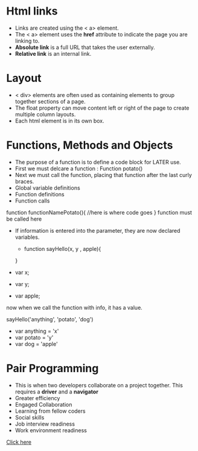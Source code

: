 # Html links
- Links are created using the < a> element.
- The < a> element uses the **href** attribute to indicate the page you are linking to.
- **Absolute link** is a full URL that takes the user externally.
- **Relative link** is an internal link.

# Layout
- < div> elements are often used as containing elements to group together sections of a page.
- The float property can move content left or right of the page to create multiple column layouts.
- Each html element is in its own box. 

# Functions, Methods and Objects
- The purpose of a function is to define a code block for LATER use.
- First we must delcare a function : Function potato()
- Next we must call the function, placing that function after the last curly braces.
- Global variable definitions
- Function definitions
- Function calls

function functionNamePotato(){
  //here is where code goes
}
function must be called here

- If information is entered into the parameter, they are now declared variables.
  - function sayHello(x, y , apple){

  }
- var x;
- var y;
- var apple;

now when we call the function with info, it has a value.

sayHello('anything', 'potato', 'dog')
- var anything = 'x'
- var potato = 'y'
- var dog = 'apple'

# Pair Programming
- This is when two developers collaborate on a project together. This requires a **driver** and a **navigator**
- Greater efficiency
- Engaged Collaboration
- Learning from fellow coders
- Social skills
- Job interview readiness
- Work environment readiness




















[Click here](README.md)